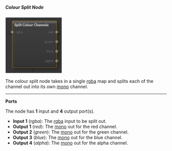##### Colour Split Node

![color split](images/colorsplit.png)

The colour split node takes in a single [rgba](28_types.md) map and splits each of the channel out into its own [mono](28_types.md) channel.

---

**Ports**

The node has **1** input and **4** output port(s).

- **Input 1** (*rgba*): The [rgba](28_types.md) input to be split out.
- **Output 1** (*red*): The [mono](28_types.md) out for the red channel.
- **Output 2** (*green*): The [mono](28_types.md) out for the green channel.
- **Output 3** (*blue*): The [mono](28_types.md) out for the blue channel.
- **Output 4** (*alpha*): The [mono](28_types.md) out for the alpha channel.